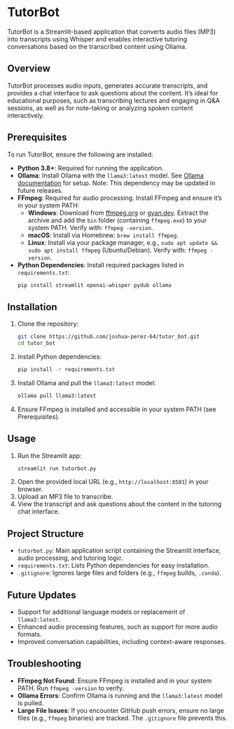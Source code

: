 # TutorBot

TutorBot is a Streamlit-based application that converts audio files (MP3) into transcripts using Whisper and enables interactive tutoring conversations based on the transcribed content using Ollama.

## Overview

TutorBot processes audio inputs, generates accurate transcripts, and provides a chat interface to ask questions about the content. It’s ideal for educational purposes, such as transcribing lectures and engaging in Q&A sessions, as well as for note-taking or analyzing spoken content interactively.

## Prerequisites

To run TutorBot, ensure the following are installed:

- **Python 3.8+**: Required for running the application.
- **Ollama**: Install Ollama with the `llama3:latest` model. See [Ollama documentation](https://ollama.ai/) for setup. Note: This dependency may be updated in future releases.
- **FFmpeg**: Required for audio processing. Install FFmpeg and ensure it’s in your system PATH:
  - **Windows**: Download from [ffmpeg.org](https://ffmpeg.org/download.html) or [gyan.dev](https://www.gyan.dev/ffmpeg/builds/). Extract the archive and add the `bin` folder (containing `ffmpeg.exe`) to your system PATH. Verify with: `ffmpeg -version`.
  - **macOS**: Install via Homebrew: `brew install ffmpeg`.
  - **Linux**: Install via your package manager, e.g., `sudo apt update && sudo apt install ffmpeg` (Ubuntu/Debian). Verify with: `ffmpeg -version`.
- **Python Dependencies**: Install required packages listed in `requirements.txt`:
  ```bash
  pip install streamlit openai-whisper pydub ollama
  ```

## Installation

1. Clone the repository:
   ```bash
   git clone https://github.com/joshua-perez-64/tutor_bot.git
   cd tutor_bot
   ```
2. Install Python dependencies:
   ```bash
   pip install -r requirements.txt
   ```
3. Install Ollama and pull the `llama3:latest` model:
   ```bash
   ollama pull llama3:latest
   ```
4. Ensure FFmpeg is installed and accessible in your system PATH (see Prerequisites).

## Usage

1. Run the Streamlit app:
   ```bash
   streamlit run tutorbot.py
   ```
2. Open the provided local URL (e.g., `http://localhost:8501`) in your browser.
3. Upload an MP3 file to transcribe.
4. View the transcript and ask questions about the content in the tutoring chat interface.

## Project Structure

- `tutorbot.py`: Main application script containing the Streamlit interface, audio processing, and tutoring logic.
- `requirements.txt`: Lists Python dependencies for easy installation.
- `.gitignore`: Ignores large files and folders (e.g., `ffmpeg` builds, `.conda`).

## Future Updates

- Support for additional language models or replacement of `llama3:latest`.
- Enhanced audio processing features, such as support for more audio formats.
- Improved conversation capabilities, including context-aware responses.

## Troubleshooting

- **FFmpeg Not Found**: Ensure FFmpeg is installed and in your system PATH. Run `ffmpeg -version` to verify.
- **Ollama Errors**: Confirm Ollama is running and the `llama3:latest` model is pulled.
- **Large File Issues**: If you encounter GitHub push errors, ensure no large files (e.g., `ffmpeg` binaries) are tracked. The `.gitignore` file prevents this.
